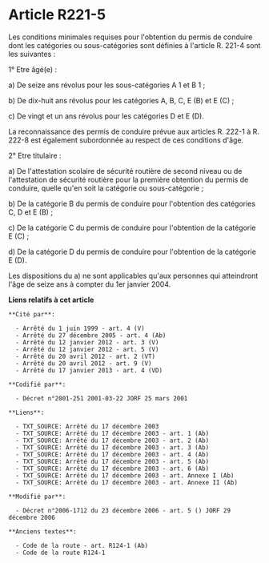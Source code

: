 # Article R221-5

Les conditions minimales requises pour l'obtention du permis de conduire dont les catégories ou sous-catégories sont définies
à l'article R. 221-4 sont les suivantes :

1° Etre âgé(e) :

a) De seize ans révolus pour les sous-catégories A 1 et B 1 ;

b) De dix-huit ans révolus pour les catégories A, B, C, E (B) et E (C) ;

c) De vingt et un ans révolus pour les catégories D et E (D).

La reconnaissance des permis de conduire prévue aux articles R. 222-1 à R. 222-8 est également subordonnée au respect de ces
conditions d'âge.

2° Etre titulaire :

a) De l'attestation scolaire de sécurité routière de second niveau ou de l'attestation de sécurité routière pour la première
obtention du permis de conduire, quelle qu'en soit la catégorie ou sous-catégorie ;

b) De la catégorie B du permis de conduire pour l'obtention des catégories C, D et E (B) ;

c) De la catégorie C du permis de conduire pour l'obtention de la catégorie E (C) ;

d) De la catégorie D du permis de conduire pour l'obtention de la catégorie E (D).

Les dispositions du a) ne sont applicables qu'aux personnes qui atteindront l'âge de seize ans à compter du 1er janvier 2004.

**Liens relatifs à cet article**

	**Cité par**:

	  - Arrêté du 1 juin 1999 - art. 4 (V)
	  - Arrêté du 27 décembre 2005 - art. 4 (Ab)
	  - Arrêté du 12 janvier 2012 - art. 3 (V)
	  - Arrêté du 12 janvier 2012 - art. 5 (V)
	  - Arrêté du 20 avril 2012 - art. 2 (VT)
	  - Arrêté du 20 avril 2012 - art. 9 (V)
	  - Arrêté du 17 janvier 2013 - art. 4 (VD)

	**Codifié par**:

	  - Décret n°2001-251 2001-03-22 JORF 25 mars 2001

	**Liens**:

	  - TXT_SOURCE: Arrêté du 17 décembre 2003
	  - TXT_SOURCE: Arrêté du 17 décembre 2003 - art. 1 (Ab)
	  - TXT_SOURCE: Arrêté du 17 décembre 2003 - art. 2 (Ab)
	  - TXT_SOURCE: Arrêté du 17 décembre 2003 - art. 3 (Ab)
	  - TXT_SOURCE: Arrêté du 17 décembre 2003 - art. 4 (Ab)
	  - TXT_SOURCE: Arrêté du 17 décembre 2003 - art. 5 (Ab)
	  - TXT_SOURCE: Arrêté du 17 décembre 2003 - art. 6 (Ab)
	  - TXT_SOURCE: Arrêté du 17 décembre 2003 - art. Annexe I (Ab)
	  - TXT_SOURCE: Arrêté du 17 décembre 2003 - art. Annexe II (Ab)

	**Modifié par**:

	  - Décret n°2006-1712 du 23 décembre 2006 - art. 5 () JORF 29 décembre 2006

	**Anciens textes**:

	  - Code de la route - art. R124-1 (Ab)
	  - Code de la route R124-1
